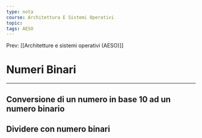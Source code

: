 ```yaml
---
type: nota
course: Architettura E Sistemi Operativi
topic: 
tags: AESO
---
```


Prev: [[Architetture e sistemi operativi (AESO)]]

# Numeri Binari
---




## Conversione di un numero in base 10 ad un numero binario


## Dividere con numero binari 
